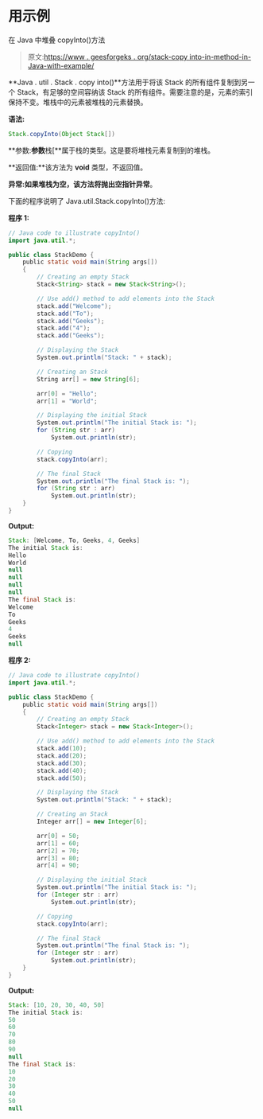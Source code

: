 # 用示例

在 Java 中堆叠 copyInto()方法

> 原文:[https://www . geesforgeks . org/stack-copy into-in-method-in-Java-with-example/](https://www.geeksforgeeks.org/stack-copyinto-method-in-java-with-example/)

**Java . util . Stack . copy into()**方法用于将该 Stack 的所有组件复制到另一个 Stack，有足够的空间容纳该 Stack 的所有组件。需要注意的是，元素的索引保持不变。堆栈中的元素被堆栈的元素替换。

**语法:**

```java
Stack.copyInto(Object Stack[])
```

**参数:**参数**栈[**属于栈的类型。这是要将堆栈元素复制到的堆栈。

**返回值:**该方法为 **void** 类型，不返回值。

**异常:**如果堆栈为空，该方法将抛出**空指针异常**。

下面的程序说明了 Java.util.Stack.copyInto()方法:

**程序 1:**

```java
// Java code to illustrate copyInto()
import java.util.*;

public class StackDemo {
    public static void main(String args[])
    {
        // Creating an empty Stack
        Stack<String> stack = new Stack<String>();

        // Use add() method to add elements into the Stack
        stack.add("Welcome");
        stack.add("To");
        stack.add("Geeks");
        stack.add("4");
        stack.add("Geeks");

        // Displaying the Stack
        System.out.println("Stack: " + stack);

        // Creating an Stack
        String arr[] = new String[6];

        arr[0] = "Hello";
        arr[1] = "World";

        // Displaying the initial Stack
        System.out.println("The initial Stack is: ");
        for (String str : arr)
            System.out.println(str);

        // Copying
        stack.copyInto(arr);

        // The final Stack
        System.out.println("The final Stack is: ");
        for (String str : arr)
            System.out.println(str);
    }
}
```

**Output:**

```java
Stack: [Welcome, To, Geeks, 4, Geeks]
The initial Stack is: 
Hello
World
null
null
null
null
The final Stack is: 
Welcome
To
Geeks
4
Geeks
null

```

**程序 2:**

```java
// Java code to illustrate copyInto()
import java.util.*;

public class StackDemo {
    public static void main(String args[])
    {
        // Creating an empty Stack
        Stack<Integer> stack = new Stack<Integer>();

        // Use add() method to add elements into the Stack
        stack.add(10);
        stack.add(20);
        stack.add(30);
        stack.add(40);
        stack.add(50);

        // Displaying the Stack
        System.out.println("Stack: " + stack);

        // Creating an Stack
        Integer arr[] = new Integer[6];

        arr[0] = 50;
        arr[1] = 60;
        arr[2] = 70;
        arr[3] = 80;
        arr[4] = 90;

        // Displaying the initial Stack
        System.out.println("The initial Stack is: ");
        for (Integer str : arr)
            System.out.println(str);

        // Copying
        stack.copyInto(arr);

        // The final Stack
        System.out.println("The final Stack is: ");
        for (Integer str : arr)
            System.out.println(str);
    }
}
```

**Output:**

```java
Stack: [10, 20, 30, 40, 50]
The initial Stack is: 
50
60
70
80
90
null
The final Stack is: 
10
20
30
40
50
null

```